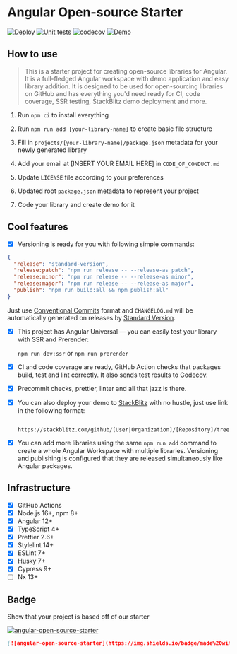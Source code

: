 # Angular Open-source Starter

[![Deploy](https://github.com/Tinkoff/angular-open-source-starter/actions/workflows/deploy.yml/badge.svg)](https://github.com/Tinkoff/angular-open-source-starter/actions/workflows/deploy.yml)
[![Unit tests](https://github.com/Tinkoff/angular-open-source-starter/actions/workflows/test.yml/badge.svg)](https://github.com/Tinkoff/angular-open-source-starter/actions/workflows/test.yml)
[![codecov](https://codecov.io/gh/Tinkoff/angular-open-source-starter/branch/main/graph/badge.svg?token=KfV90T6KkK)](https://codecov.io/gh/Tinkoff/angular-open-source-starter)
[![Demo](https://img.shields.io/badge/demo-website-green)](https://tinkoff.github.io/angular-open-source-starter/)

## How to use

> This is a starter project for creating open-source libraries for Angular. It is a full-fledged Angular workspace with
> demo application and easy library addition. It is designed to be used for open-sourcing libraries on GitHub and has
> everything you'd need ready for CI, code coverage, SSR testing, StackBlitz demo deployment and more.

1. Run `npm ci` to install everything

2. Run `npm run add [your-library-name]` to create basic file structure

3. Fill in `projects/[your-library-name]/package.json` metadata for your newly generated library

4. Add your email at [INSERT YOUR EMAIL HERE] in `CODE_OF_CONDUCT.md`

5. Update `LICENSE` file according to your preferences

6. Updated root `package.json` metadata to represent your project

7. Code your library and create demo for it

## Cool features

- [x] Versioning is ready for you with following simple commands:

```json
{
  "release": "standard-version",
  "release:patch": "npm run release -- --release-as patch",
  "release:minor": "npm run release -- --release-as minor",
  "release:major": "npm run release -- --release-as major",
  "publish": "npm run build:all && npm publish:all"
}
```

Just use [Conventional Commits](https://www.conventionalcommits.org/en/v1.0.0-beta.4/) format and `CHANGELOG.md` will be
automatically generated on releases by
[Standard Version](https://github.com/conventional-changelog/standard-version#standard-version).

- [x] This project has Angular Universal — you can easily test your library with SSR and Prerender:

  `npm run dev:ssr` or `npm run prerender`

- [x] CI and code coverage are ready, GitHub Action checks that packages build, test and lint correctly. It also sends
      test results to [Codecov](https://about.codecov.io).

- [x] Precommit checks, prettier, linter and all that jazz is there.

- [x] You can also deploy your demo to [StackBlitz](https://stackblitz.com) with no hustle, just use link in the
      following format:

         https://stackblitz.com/github/[User|Organization]/[Repository]/tree/main/projects/demo

- [x] You can add more libraries using the same `npm run add` command to create a whole Angular Workspace with multiple
      libraries. Versioning and publishing is configured that they are released simultaneously like Angular packages.

## Infrastructure

- [x] GitHub Actions
- [x] Node.js 16+, npm 8+
- [x] Angular 12+
- [x] TypeScript 4+
- [x] Prettier 2.6+
- [x] Stylelint 14+
- [x] ESLint 7+
- [x] Husky 7+
- [x] Cypress 9+
- [ ] Nx 13+

## Badge

Show that your project is based off of our starter

[![angular-open-source-starter](https://img.shields.io/badge/made%20with-angular--open--source--starter-d81676?logo=angular)](https://github.com/Tinkoff/angular-open-source-starter)

```md
[![angular-open-source-starter](https://img.shields.io/badge/made%20with-angular--open--source--starter-d81676?logo=angular)](https://github.com/Tinkoff/angular-open-source-starter)
```
